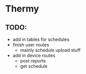 # Thermy

## TODO:

- add in tables for schedules
- finish user routes
  - mainly schedule upload stuff
- add in device routes
  - post reports
  - get schedule
